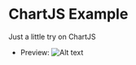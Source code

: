 # ChartJS Example
Just a little try on ChartJS

* Preview:
![Alt text](http://raivisr.me/imageCasts/f990d357.png "Chart preview")
